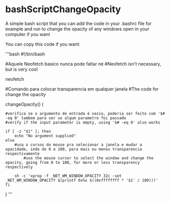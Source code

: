# bashScriptChangeOpacity
A simple bash script that you can add the code in your .bashrc file for example and run to change the opacity of any windows open in your computer if you want

You can copy this code if you want:

'''bash
#!/bin/bash

#Aquele Neofetch basico nunca pode faltar né
#Neofetch isn't necessary, but is very cool

neofetch

#Comando para colocar transparencia em qualquer janela
#The code for change the opacity

changeOpacity() (

	#verifica se o argumento de entrada é vazio, poderia ser feito com '$# -eq 0' tambem para ver se algum parametro foi passado
  	#verify if the input parameter is empty, using '$# -eq 0' also works
  
	if [ -z "$1" ]; then
		echo "No argument supplied"
	else
		#usa o cursos do mouse pra selecionar a janela e mudar a opacidade, indo de 0 a 100, para mais ou menos transparencia respectivamente
    		#use the mouse cursor to select the window and change the opacity, going from 0 to 100, for more or less transparency respectively
    
		sh -c 'xprop -f _NET_WM_WINDOW_OPACITY 32c -set _NET_WM_WINDOW_OPACITY $(printf 0x%x $((0xffffffff * '$1' / 100)))'
	fi
)
'''
